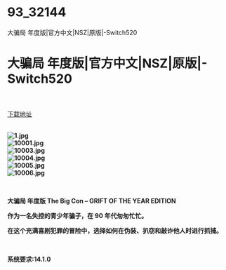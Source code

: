# 93_32144
大骗局 年度版|官方中文|NSZ|原版|-Switch520
# 大骗局 年度版|官方中文|NSZ|原版|-Switch520
 <br/></br>
[下载地址](https://www.switch520.cc/article/32144 "下载地址")
<br/></br>

<p><strong><img title="1.jpg" src="https://www.switch520.cc/muke_img/2022_06_02_06cfb72994129.jpg" alt="1.jpg"></strong><br>
<strong><img title="10001.jpg" src="https://www.switch520.cc/muke_img/2022_06_02_d60880862d663.jpg" alt="10001.jpg"></strong><br>
<strong><img title="10003.jpg" src="https://www.switch520.cc/muke_img/2022_06_02_ac2e53cee3c86.jpg" alt="10003.jpg"></strong><br>
<strong><img title="10004.jpg" src="https://www.switch520.cc/muke_img/2022_06_02_a99351a3f9f3a.jpg" alt="10004.jpg"></strong><br>
<strong><img title="10005.jpg" src="https://www.switch520.cc/muke_img/2022_06_02_0acdf6eb2b9f0.jpg" alt="10005.jpg"></strong><br>
<strong><img title="10006.jpg" src="https://www.switch520.cc/muke_img/2022_06_02_af7565d9cff82.jpg" alt="10006.jpg">&nbsp;</strong></p>
<p>&nbsp;</p>
<p><strong>大骗局 年度版 The Big Con – GRIFT OF THE YEAR EDITION</strong></p>
<p><strong>作为一名失控的青少年骗子，在 90 年代匆匆忙忙。</strong></p>
<p><strong>在这个充满喜剧犯罪的冒险中，选择如何在伪装、扒窃和敲诈他人时进行抓捕。</strong></p>
<p>&nbsp;</p>
<p><strong>系统要求:14.1.0</strong></p>



<p>&nbsp;</p>
